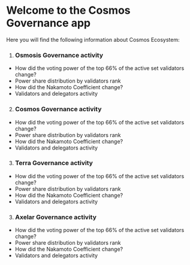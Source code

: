 # Welcome to the Cosmos Governance app
Here you will find the following information about Cosmos Ecosystem:

1. ### Osmosis Governance activity
- How did the voting power of the top 66% of the active set validators change?
- Power share distribution by validators rank
- How did the Nakamoto Coefficient change?
- Validators and delegators activity

2. ### Cosmos Governance activity
- How did the voting power of the top 66% of the active set validators change?
- Power share distribution by validators rank
- How did the Nakamoto Coefficient change?
- Validators and delegators activity

3. ### Terra Governance activity
- How did the voting power of the top 66% of the active set validators change?
- Power share distribution by validators rank
- How did the Nakamoto Coefficient change?
- Validators and delegators activity

3. ### Axelar Governance activity
- How did the voting power of the top 66% of the active set validators change?
- Power share distribution by validators rank
- How did the Nakamoto Coefficient change?
- Validators and delegators activity
